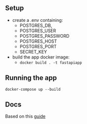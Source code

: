 ## Setup
- create a .env containing:
    - POSTGRES_DB, 
    - POSTGRES_USER
    - POSTGRES_PASSWORD
    - POSTGRES_HOST
    - POSTGRES_PORT
    - SECRET_KEY
- build the app docker image:
    - ```docker build . -t fastapiapp```

## Running the app
```docker-compose up --build```


## Docs
Based on this [guide](https://dev.to/spaceofmiah/jwt-authentication-in-fastapi-comprehensive-guide--c0p
)

